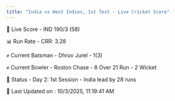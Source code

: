 ```yaml
---
title: "India vs West Indies, 1st Test - Live Cricket Score"
---
```


🔴 Live Score - IND 190/3 (58)  

📊 Run Rate - CRR: 3.28  

✊ Current Batsman - Dhruv Jurel - 1(3)  

✊ Current Bowler - Roston Chase - 8 Over 21 Run - 2 Wicket  

📑 Status - Day 2: 1st Session - India lead by 28 runs

📝 Last Updated on : 10/3/2025, 11:19:41 AM  

